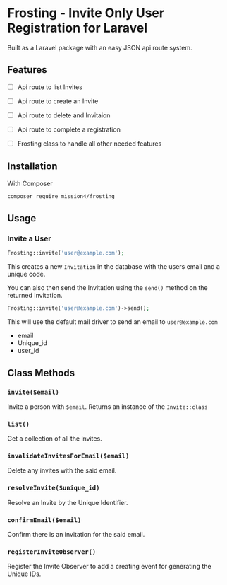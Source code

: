# Frosting - Invite Only User Registration for Laravel

Built as a Laravel package with an easy JSON api route system.

## Features

- [ ] Api route to list Invites
- [ ] Api route to create an Invite
- [ ] Api route to delete and Invitaion
- [ ] Api route to complete a registration
- [ ] Frosting class to handle all other needed features



## Installation

With Composer
``` bash
composer require mission4/frosting
```


## Usage

### Invite a User

```php
Frosting::invite('user@example.com');
```

This creates a new `Invitation` in the database with the users email and a unique code.

You can also then send the Invitation using the `send()` method on the returned Invitation.

```Php
Frosting::invite('user@example.com')->send();
```

This will use the default mail driver to send an email to `user@example.com`

- email
- Unique_id
- user_id

## Class Methods

### `invite($email)`
Invite a person with `$email`.
Returns an instance of the `Invite::class`

### `list()`
Get a collection of all the invites.

### `invalidateInvitesForEmail($email)`
Delete any invites with the said email.

### `resolveInvite($unique_id)`
Resolve an Invite by the Unique Identifier.

### `confirmEmail($email)`
Confirm there is an invitation for the said email.

### `registerInviteObserver()`
Register the Invite Observer to add a creating event for generating the Unique IDs.